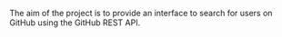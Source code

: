 The aim of the project is to provide an interface to search for users on GitHub using the GitHub REST API.

